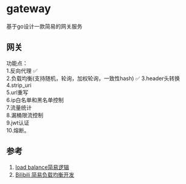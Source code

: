 # gateway
基于go设计一款简易的网关服务


## 网关
功能点：  
1.反向代理 ✅    
2.负载均衡(支持随机，轮询，加权轮询，一致性hash) ✅
3.header头转换  
4.strip_uri  
5.url重写  
6.ip白名单和黑名单控制  
7.流量统计  
8.漏桶限流控制  
9.jwt认证  
10.熔断。

## 参考
1. [load balance简易逻辑](https://kasvith.me/posts/lets-create-a-simple-lb-go/)
2. [Bilibili 简易负载均衡开发](https://www.bilibili.com/video/BV1P7411B7W2/)